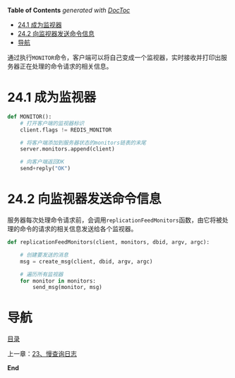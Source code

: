 <!-- START doctoc generated TOC please keep comment here to allow auto update -->
<!-- DON'T EDIT THIS SECTION, INSTEAD RE-RUN doctoc TO UPDATE -->
**Table of Contents**  *generated with [DocToc](https://github.com/thlorenz/doctoc)*

- [24.1 成为监视器](#241-%E6%88%90%E4%B8%BA%E7%9B%91%E8%A7%86%E5%99%A8)
- [24.2 向监视器发送命令信息](#242-%E5%90%91%E7%9B%91%E8%A7%86%E5%99%A8%E5%8F%91%E9%80%81%E5%91%BD%E4%BB%A4%E4%BF%A1%E6%81%AF)
- [导航](#%E5%AF%BC%E8%88%AA)

<!-- END doctoc generated TOC please keep comment here to allow auto update -->

通过执行`MONITOR`命令，客户端可以将自己变成一个监视器，实时接收并打印出服务器正在处理的命令请求的相关信息。

# 24.1 成为监视器

```python
def MONITOR():
    # 打开客户端的监视器标识
    client.flags != REDIS_MONITOR

    # 将客户端添加到服务器状态的monitors链表的末尾
    server.monitors.append(client)

    # 向客户端返回OK
    send+reply("OK")
```

# 24.2 向监视器发送命令信息

服务器每次处理命令请求前，会调用`replicationFeedMonitors`函数，由它将被处理的命令的请求的相关信息发送给各个监视器。

```python
def replicationFeedMonitors(client, monitors, dbid, argv, argc):

    # 创建要发送的消息
    msg = create_msg(client, dbid, argv, argc)

    # 遍历所有监视器
    for monitor in monitors:
        send_msg(monitor, msg)
```

# 导航

[目录](README.md)

上一章：[23、慢查询日志](23、慢查询日志.md)

**End**

